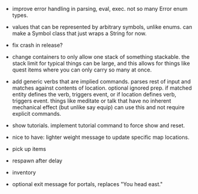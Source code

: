 - improve error handling in parsing, eval, exec. not so many Error enum types.

- values that can be represented by arbitrary symbols, unlike enums. can make a Symbol class
  that just wraps a String for now.
  
- fix crash in release?

- change containers to only allow one stack of something stackable. the stack limit for typical things can be large, and this allows for things like quest items where you can only carry so many at once.

- add generic verbs that are implied commands. parses rest of input and matches against contents of location. optional ignored prep. if matched entity defines the verb, triggers event, or if location defines verb, triggers event. things like meditate or talk that have no inherent mechanical effect (but unlike say equip) can use this and not require explicit commands.

- show tutorials. implement tutorial command to force show and reset.

- nice to have: lighter weight message to update specific map locations.

- pick up items

- respawn after delay

- inventory

- optional exit message for portals, replaces "You head east."
